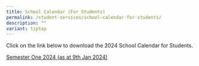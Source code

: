 ```yaml
---
title: School Calendar (For Students)
permalink: /student-services/school-calendar-for-students/
description: ""
variant: tiptap
---
```

<p>Click on the link below&nbsp;to download the 2024 School Calendar for Students.</p><p><a href="/files/Student_Calendar_2024__caa_19_Jan_2024_.pdf" rel="noopener noreferrer nofollow" target="_blank">Semester One 2024 (as at 9th Jan 2024)</a></p>